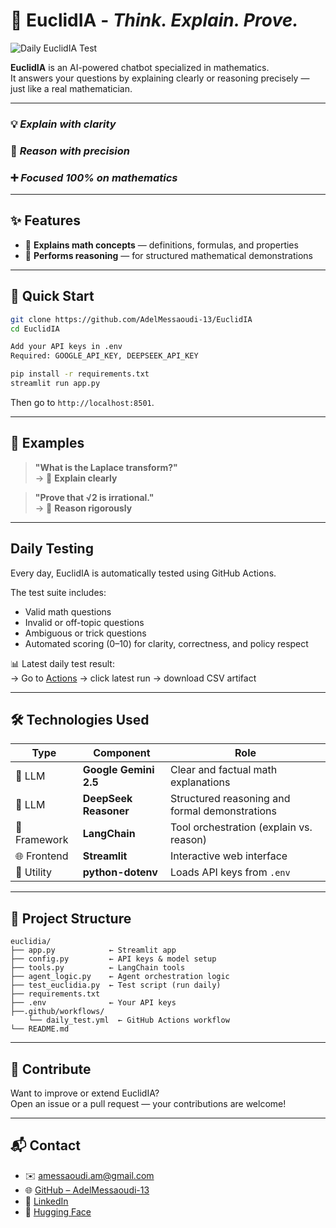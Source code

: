 # 📐 EuclidIA  - *Think. Explain. Prove.*

![Daily EuclidIA Test](https://github.com/AdelMessaoudi-13/EuclidIA/actions/workflows/daily_test.yml/badge.svg)

**EuclidIA** is an AI-powered chatbot specialized in mathematics.  
It answers your questions by explaining clearly or reasoning precisely — just like a real mathematician.

---

### 💡 *Explain with clarity*  
### 🧠 *Reason with precision*  
### ➕ *Focused 100% on mathematics*

---

## ✨ Features

- 📘 **Explains math concepts** — definitions, formulas, and properties  
- 🧠 **Performs reasoning** — for structured mathematical demonstrations

---

## 🚀 Quick Start

```bash
git clone https://github.com/AdelMessaoudi-13/EuclidIA
cd EuclidIA

Add your API keys in .env
Required: GOOGLE_API_KEY, DEEPSEEK_API_KEY

pip install -r requirements.txt
streamlit run app.py
```

Then go to `http://localhost:8501`.

---

## 💬 Examples

> **"What is the Laplace transform?"**  
> → 📘 **Explain clearly**

> **"Prove that √2 is irrational."**  
> → 🧠 **Reason rigorously**

---

## Daily Testing

Every day, EuclidIA is automatically tested using GitHub Actions.

The test suite includes:
- Valid math questions
- Invalid or off-topic questions
- Ambiguous or trick questions
- Automated scoring (0–10) for clarity, correctness, and policy respect

📊 Latest daily test result:  
→ Go to [Actions](https://github.com/AdelMessaoudi-13/EuclidIA/actions) → click latest run → download CSV artifact

---

## 🛠 Technologies Used

| Type         | Component             | Role                                               |
|--------------|-----------------------|----------------------------------------------------|
| 🧠 LLM        | **Google Gemini 2.5** | Clear and factual math explanations                |
| 🧠 LLM        | **DeepSeek Reasoner** | Structured reasoning and formal demonstrations     |
| 🧩 Framework  | **LangChain**         | Tool orchestration (explain vs. reason)            |
| 🌐 Frontend   | **Streamlit**         | Interactive web interface                          |
| 🔐 Utility    | **python-dotenv**     | Loads API keys from `.env`                         |

---

## 📁 Project Structure

```
euclidia/
├── app.py            ← Streamlit app
├── config.py         ← API keys & model setup
├── tools.py          ← LangChain tools
├── agent_logic.py    ← Agent orchestration logic
├── test_euclidia.py  ← Test script (run daily)
├── requirements.txt
├── .env              ← Your API keys
├──.github/workflows/  
    └── daily_test.yml  ← GitHub Actions workflow
└── README.md
```

---

## 🤝 Contribute

Want to improve or extend EuclidIA?  
Open an issue or a pull request — your contributions are welcome!

---

## 📬 Contact

- ✉️ amessaoudi.am@gmail.com  
- 🌐 [GitHub – AdelMessaoudi-13](https://github.com/AdelMessaoudi-13)  
- 🔗 [LinkedIn](https://www.linkedin.com/in/adel-messaoudi-831358132)  
- 🤗 [Hugging Face](https://huggingface.co/AdelMessaoudi-13)
